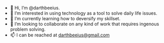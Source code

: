 - 👋 Hi, I’m @darthbeeius.
- 👀 I’m interested in using technology as a tool to solve daily life issues.
- 🌱 I’m currently learning how to deversify my skillset.
- 💞️ I’m looking to collaborate on any kind of work that requires ingenous problem solving.
- 📫 I can be reached at darthbeeius@gmail.com

<!---
darthbeeius/darthbeeius is a ✨ special ✨ repository because its `README.md` (this file) appears on your GitHub profile.
You can click the Preview link to take a look at your changes.
--->
